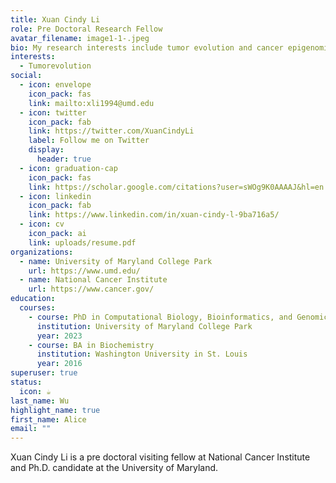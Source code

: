 ```yaml
---
title: Xuan Cindy Li
role: Pre Doctoral Research Fellow
avatar_filename: image1-1-.jpeg
bio: My research interests include tumor evolution and cancer epigenomics.
interests:
  - Tumorevolution
social:
  - icon: envelope
    icon_pack: fas
    link: mailto:xli1994@umd.edu
  - icon: twitter
    icon_pack: fab
    link: https://twitter.com/XuanCindyLi
    label: Follow me on Twitter
    display:
      header: true
  - icon: graduation-cap
    icon_pack: fas
    link: https://scholar.google.com/citations?user=sWOg9K0AAAAJ&hl=en
  - icon: linkedin
    icon_pack: fab
    link: https://www.linkedin.com/in/xuan-cindy-l-9ba716a5/
  - icon: cv
    icon_pack: ai
    link: uploads/resume.pdf
organizations:
  - name: University of Maryland College Park
    url: https://www.umd.edu/
  - name: National Cancer Institute
    url: https://www.cancer.gov/
education:
  courses:
    - course: PhD in Computational Biology, Bioinformatics, and Genomics
      institution: University of Maryland College Park
      year: 2023
    - course: BA in Biochemistry
      institution: Washington University in St. Louis
      year: 2016
superuser: true
status:
  icon: ☕️
last_name: Wu
highlight_name: true
first_name: Alice
email: ""
---
```

Xuan Cindy Li is a pre doctoral visiting fellow at National Cancer Institute and Ph.D. candidate at the University of Maryland.